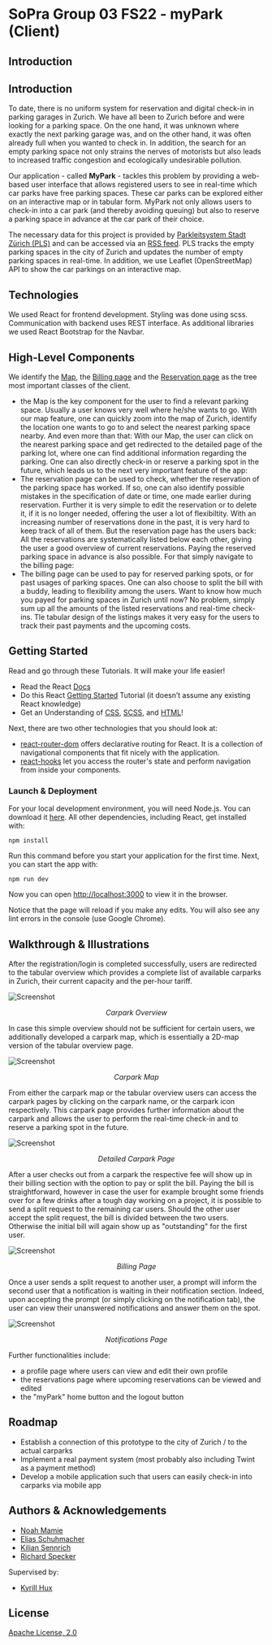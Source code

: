 # SoPra Group 03 FS22 - myPark (Client)

## Introduction

## Introduction

To date, there is no uniform system for reservation and digital check-in in parking garages in Zurich.
We have all been to Zurich before and were looking for a parking space. On the one hand, it was unknown
where exactly the next parking garage was, and on the other hand, it was often already full when you
wanted to check in. In addition, the search for an empty parking space not only strains the nerves of motorists
but also leads to increased traffic congestion and ecologically undesirable pollution.
<br />

Our application - called **MyPark** - tackles this problem by providing a web-based user interface that allows registered users to see
in real-time which car parks have free parking spaces. These car parks can be explored either on an interactive map or
in tabular form. MyPark not only allows users to check-in into a car park (and thereby avoiding queuing) but also
to reserve a parking space in advance at the car park of their choice.
<br />

The necessary data for this project is provided by [Parkleitsystem Stadt Zürich (PLS)](https://www.pls-zh.ch/info.jsp) and can
be accessed via an [RSS feed](https://www.pls-zh.ch/plsFeed/rss). PLS tracks the empty parking spaces in the city of Zurich and
updates the number of empty parking spaces in real-time. In addition, we use Leaflet (OpenStreetMap) API
to show the car parkings on an interactive map.


## Technologies

We used React for frontend development. Styling was done using scss. Communication with backend uses REST interface. As additional libraries we used React Bootstrap for the Navbar. 

## High-Level Components

We identify the [Map](src/components/views/Map.js), the [Billing page](src/components/views/Billing.js) and the [Reservation page](src/components/views/Reservation.js) as the tree most important classes of the client.
- the Map is the key component for the user to find a relevant parking space. Usually a user knows very well where he/she wants to go. With our map feature, one can quickly zoom into the map of Zurich, identify the location one wants to go to and select the nearest parking space nearby. And even more than that: With our Map, the user can click on the nearest parking space and get redirected to the detailed page of the parking lot, where one can find additional information regarding the parking. One can also directly check-in or reserve a parking spot in the future, which leads us to the next very important feature of the app:
- The reservation page can be used to check, whether the reservation of the parking space has worked. If so, one can also identify possible mistakes in the specification of date or time, one made earlier during reservation. Further it is very simple to edit the reservation or to delete it, if it is no longer needed, offering the user a lot of flexibiltity. With an increasing number of reservations done in the past, it is very hard to keep track of all of them. But the reservation page has the users back: All the reservations are systematically listed below each other, giving the user a good overview of current reservations. Paying the reserved parking space in advance is also possible. For that simply navigate to the billing page:
- The billing page can be used to pay for reserved parking spots, or for past usages of parking spaces. One can also choose to split the bill with a buddy, leading to flexibility among the users. Want to know how much you payed for parking spaces in Zurich until now? No problem, simply sum up all the amounts of the listed reservations and real-time check-ins. Tle tabular design of the listings makes it very easy for the users to track their past payments and the upcoming costs.


## Getting Started

Read and go through these Tutorials. It will make your life easier!

- Read the React [Docs](https://reactjs.org/docs/getting-started.html)
- Do this React [Getting Started](https://reactjs.org/tutorial/tutorial.html) Tutorial (it doesn’t assume any existing React knowledge)
- Get an Understanding of [CSS](https://www.w3schools.com/Css/), [SCSS](https://sass-lang.com/documentation/syntax), and [HTML](https://www.w3schools.com/html/html_intro.asp)!

Next, there are two other technologies that you should look at:

* [react-router-dom](https://reacttraining.com/react-router/web/guides/quick-start) offers declarative routing for React. It is a collection of navigational components that fit nicely with the application. 
* [react-hooks](https://reactrouter.com/web/api/Hooks) let you access the router's state and perform navigation from inside your components.
### Launch & Deployment

For your local development environment, you will need Node.js. You can download it [here](https://nodejs.org). All other dependencies, including React, get installed with:

```npm install```

Run this command before you start your application for the first time. Next, you can start the app with:

```npm run dev```

Now you can open [http://localhost:3000](http://localhost:3000) to view it in the browser.

Notice that the page will reload if you make any edits. You will also see any lint errors in the console (use Google Chrome).

## Walkthrough & Illustrations

After the registration/login is completed successfully, users are redirected to the tabular overview which provides a complete list of available carparks in Zurich, their current capacity and the per-hour tariff.

![Screenshot](screenshots/overview.png)
<p align = "center">
<em>Carpark Overview</em>
</p>

In case this simple overview should not be sufficient for certain users, we additionally developed a carpark map, which is essentially a 2D-map version of the tabular overview page.

![Screenshot](screenshots/map.png)
<p align = "center">
<em>Carpark Map</em>
</p>

From either the carpark map or the tabular overview users can access the carpark pages by clicking on the carpark name, or the carpark icon respectively. This carpark page provides further information about the carpark and allows the user to perform the real-time check-in and to reserve a parking spot in the future.

![Screenshot](screenshots/carpark.png)
<p align = "center">
<em>Detailed Carpark Page</em>
</p>

After a user checks out from a carpark the respective fee will show up in their billing section with the option to pay or split the bill. Paying the bill is straightforward, however in case the user for example brought some friends over for a few drinks after a tough day working on a project, it is possible to send a split request to the remaining car users. Should the other user accept the split request, the bill is divided between the two users. Otherwise the initial bill will again show up as "outstanding" for the first user.

![Screenshot](screenshots/billing.png)
<p align = "center">
<em>Billing Page</em>
</p>

Once a user sends a split request to another user, a prompt will inform the second user that a notification is waiting in their notification section. Indeed, upon accepting the prompt (or simply clicking on the notification tab), the user can view their unanswered notifications and answer them on the spot.

![Screenshot](screenshots/notifications.png)
<p align = "center">
<em>Notifications Page</em>
</p>

Further functionalities include:
- a profile page where users can view and edit their own profile
- the reservations page where upcoming reservations can be viewed and edited
- the "myPark" home button and the logout button

## Roadmap

- Establish a connection of this prototype to the city of Zurich / to the actual carparks
- Implement a real payment system (most probably also including Twint as a payment method)
- Develop a mobile application such that users can easily check-in into carparks via mobile app 

## Authors & Acknowledgements

-   [Noah Mamie](https://github.com/nmamie)
-   [Elias Schuhmacher](https://github.com/e-schuh)
-   [Kilian Sennrich](https://github.com/ksennr)
-   [Richard Specker](https://github.com/rspecker)

Supervised by:
-   [Kyrill Hux](https://github.com/realChesta)

## License

[Apache License, 2.0](./LICENSE)
